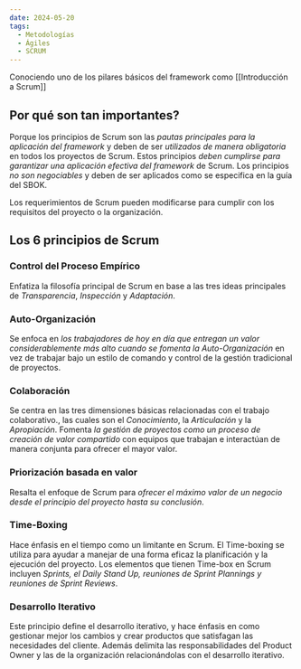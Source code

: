 ```yaml
---
date: 2024-05-20
tags:
  - Metodologías
  - Ágiles
  - SCRUM
---
```


Conociendo uno de los pilares básicos del framework como [[Introducción a Scrum]]


## Por qué son tan importantes?
Porque los principios de Scrum son las *pautas principales para la aplicación del framework* y deben de ser *utilizados de manera obligatoria* en todos los proyectos de Scrum. Estos principios *deben cumplirse para garantizar una aplicación efectiva del framework* de Scrum. Los principios *no son negociables* y deben de ser aplicados como se especifica en la guía del SBOK.

Los requerimientos de Scrum pueden modificarse para cumplir con los requisitos del proyecto o la organización.
## Los 6 principios de Scrum
### Control del Proceso Empírico
Enfatiza la filosofía principal de Scrum en base a las tres ideas principales de *Transparencia*, *Inspección* y *Adaptación*.
### Auto-Organización
Se enfoca en *los trabajadores de hoy en día que entregan un valor considerablemente más alto cuando se fomenta la Auto-Organización* en vez de trabajar bajo un estilo de comando y control de la gestión tradicional de proyectos.
### Colaboración
Se centra en las tres dimensiones básicas relacionadas con el trabajo colaborativo., las cuales son el *Conocimiento*, la *Articulación* y la *Apropiación*. Fomenta *la gestión de proyectos como un proceso de creación de valor compartido* con equipos que trabajan e interactúan de manera conjunta para ofrecer el mayor valor.
### Priorización basada en valor
Resalta el enfoque de Scrum para *ofrecer el máximo valor de un negocio desde el principio del proyecto hasta su conclusión*.
### Time-Boxing
Hace énfasis en el tiempo como un limitante en Scrum. El Time-boxing se utiliza para ayudar a manejar de una forma eficaz la planificación y la ejecución del proyecto. Los elementos que tienen Time-box en Scrum incluyen *Sprints, el Daily Stand Up, reuniones de Sprint Plannings y reuniones de Sprint Reviews*.
### Desarrollo Iterativo
Este principio define el desarrollo iterativo, y hace énfasis en como gestionar mejor los cambios y crear productos que satisfagan las necesidades del cliente. Además delimita las responsabilidades del Product Owner y las de la organización relacionándolas con el desarrollo iterativo.